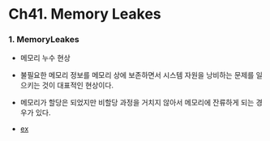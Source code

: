 # Ch41. Memory Leakes

### 1. MemoryLeakes  
- 메모리 누수 현상
- 불필요한 메모리 정보를 메모리 상에 보존하면서 시스템 자원을 낭비하는 문제를 일으키는 것이 대표적인 현상이다.
- 메모리가 할당은 되었지만 비할당 과정을 거치지 않아서 메모리에 잔류하게 되는 경우가 있다.

- [ex](./index.js) 